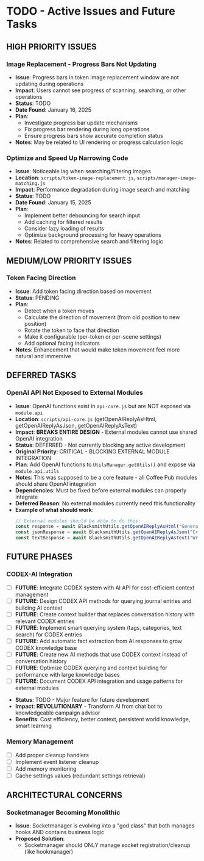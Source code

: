 # TODO - Active Issues and Future Tasks

## HIGH PRIORITY ISSUES

### Image Replacement - Progress Bars Not Updating
- **Issue**: Progress bars in token image replacement window are not updating during operations
- **Impact**: Users cannot see progress of scanning, searching, or other operations
- **Status**: TODO
- **Date Found**: January 16, 2025
- **Plan**: 
  - Investigate progress bar update mechanisms
  - Fix progress bar rendering during long operations
  - Ensure progress bars show accurate completion status
- **Notes**: May be related to UI rendering or progress calculation logic

### Optimize and Speed Up Narrowing Code
- **Issue**: Noticeable lag when searching/filtering images
- **Location**: `scripts/token-image-replacement.js`, `scripts/manager-image-matching.js`
- **Impact**: Performance degradation during image search and matching
- **Status**: TODO
- **Date Found**: January 15, 2025
- **Plan**:
  - Implement better debouncing for search input
  - Add caching for filtered results
  - Consider lazy loading of results
  - Optimize background processing for heavy operations
- **Notes**: Related to comprehensive search and filtering logic

## MEDIUM/LOW PRIORITY ISSUES

### Token Facing Direction
- **Issue**: Add token facing direction based on movement
- **Status**: PENDING
- **Plan**: 
  - Detect when a token moves
  - Calculate the direction of movement (from old position to new position)
  - Rotate the token to face that direction
  - Make it configurable (per-token or per-scene settings)
  - Add optional facing indicators
- **Notes**: Enhancement that would make token movement feel more natural and immersive

## DEFERRED TASKS

### OpenAI API Not Exposed to External Modules
- **Issue**: OpenAI functions exist in `api-core.js` but are NOT exposed via `module.api`
- **Location**: `scripts/api-core.js` (getOpenAIReplyAsHtml, getOpenAIReplyAsJson, getOpenAIReplyAsText)
- **Impact**: **BREAKS ENTIRE DESIGN** - External modules cannot use shared OpenAI integration
- **Status**: DEFERRED - Not currently blocking any active development
- **Original Priority**: CRITICAL - BLOCKING EXTERNAL MODULE INTEGRATION
- **Plan**: Add OpenAI functions to `UtilsManager.getUtils()` and expose via `module.api.utils`
- **Notes**: This was supposed to be a core feature - all Coffee Pub modules should share OpenAI integration
- **Dependencies**: Must be fixed before external modules can properly integrate
- **Deferred Reason**: No external modules currently need this functionality
- **Example of what should work**:
  ```javascript
  // External modules should be able to do this:
  const response = await BlacksmithUtils.getOpenAIReplyAsHtml("Generate a monster description");
  const jsonResponse = await BlacksmithUtils.getOpenAIReplyAsJson("Create a loot table");
  const textResponse = await BlacksmithUtils.getOpenAIReplyAsText("Write a quest hook");
  ```

## FUTURE PHASES

### CODEX-AI Integration
- [ ] **FUTURE**: Integrate CODEX system with AI API for cost-efficient context management
- [ ] **FUTURE**: Design CODEX API methods for querying journal entries and building AI context
- [ ] **FUTURE**: Create context builder that replaces conversation history with relevant CODEX entries
- [ ] **FUTURE**: Implement smart querying system (tags, categories, text search) for CODEX entries
- [ ] **FUTURE**: Add automatic fact extraction from AI responses to grow CODEX knowledge base
- [ ] **FUTURE**: Create new AI methods that use CODEX context instead of conversation history
- [ ] **FUTURE**: Optimize CODEX querying and context building for performance with large knowledge bases
- [ ] **FUTURE**: Document CODEX API integration and usage patterns for external modules
- **Status**: TODO - Major feature for future development
- **Impact**: **REVOLUTIONARY** - Transform AI from chat bot to knowledgeable campaign advisor
- **Benefits**: Cost efficiency, better context, persistent world knowledge, smart learning

### Memory Management
- [ ] Add proper cleanup handlers
- [ ] Implement event listener cleanup
- [ ] Add memory monitoring
- [ ] Cache settings values (redundant settings retrieval)

## ARCHITECTURAL CONCERNS

### Socketmanager Becoming Monolithic
- **Issue**: Socketmanager is evolving into a "god class" that both manages hooks AND contains business logic
- **Proposed Solution**:
  - Socketmanager should ONLY manage socket registration/cleanup (like hookmanager)
